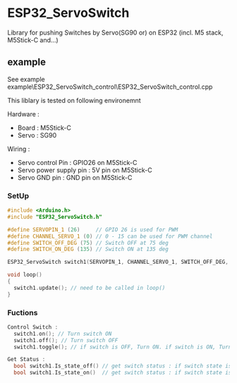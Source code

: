 # ESP32_ServoSwitch
Library for pushing Switches by Servo(SG90 or) on ESP32 (incl. M5 stack, M5Stick-C and...)

## example
See example example\ESP32_ServoSwitch_control\ESP32_ServoSwitch_control.cpp

This liblary is tested on following environemnt

Hardware : 
* Board : M5Stick-C
* Servo : SG90

Wiring :
* Servo control Pin : GPIO26 on M5Stick-C
* Servo power supply pin : 5V pin on M5Stick-C
* Servo GND pin :  GND pin on M5Stick-C


### SetUp

```c++
#include <Arduino.h>
#include "ESP32_ServoSwitch.h"

#define SERVOPIN_1 (26)     // GPIO 26 is used for PWM
#define CHANNEL_SERVO_1 (0) // 0 - 15 can be used for PWM channel
#define SWITCH_OFF_DEG (75) // Switch OFF at 75 deg
#define SWITCH_ON_DEG (135) // Switch ON at 135 deg

ESP32_ServoSwitch switch1(SERVOPIN_1, CHANNEL_SERVO_1, SWITCH_OFF_DEG, SWITCH_ON_DEG); // Construct Switch1 object

void loop()
{
  switch1.update(); // need to be called in loop()
}
```

### Fuctions

```c++
Control Switch : 
  switch1.on(); // Turn switch ON
  switch1.off(); // Turn switch OFF
  switch1.toggle(); // if switch is OFF, Turn ON. if switch is ON, Turn OFF.

Get Status :
  bool switch1.Is_state_off() // get switch status : if switch state is OFF (not "ON" or in middle)
  bool switch1.Is_state_on()  // get switch status : if switch state is ON (not "OFF" or in middle)
```
